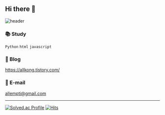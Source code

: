 ## Hi there 👋
![header](https://capsule-render.vercel.app/api?type=waving&color=ffcbcb&height=300&section=header&text=Dabin%20Jeong&fontSize=50&fontColor=fffee7)

### 📚 Study
`Python` `html` `javascript`

### 📄 Blog
https://allkong.tistory.com/

### 📮 E-mail
allempti@gmail.com

***

[![Solved.ac Profile](http://mazassumnida.wtf/api/mini/generate_badge?boj=ddaall)](https://solved.ac/ddaall)
[![Hits](https://hits.seeyoufarm.com/api/count/incr/badge.svg?url=https%3A%2F%2Fgithub.com%2Fallkong&count_bg=%23FFD6D7&title_bg=%23FF95A1&icon=&icon_color=%23E7E7E7&title=hits&edge_flat=false)](https://hits.seeyoufarm.com)

